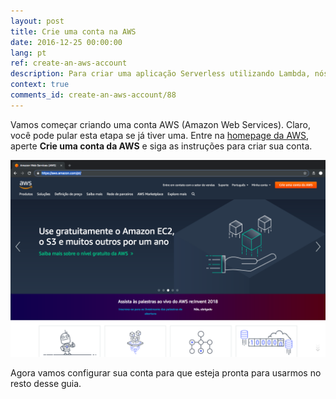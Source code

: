 ```yaml
---
layout: post
title: Crie uma conta na AWS
date: 2016-12-25 00:00:00
lang: pt
ref: create-an-aws-account
description: Para criar uma aplicação Serverless utilizando Lambda, nós precisaremos criar uma conta na AWS (Amazon Web Services) primeiro.
context: true
comments_id: create-an-aws-account/88
---
```


Vamos começar criando uma conta AWS (Amazon Web Services). Claro, você pode pular esta etapa se já tiver uma. Entre na [homepage da AWS](https://aws.amazon.com/pt/), aperte **Crie uma conta da AWS** e siga as instruções para criar sua conta.

![Screenshot de crie uma conta na AWS](/assets/pt/criar-conta-aws.png)

Agora vamos configurar sua conta para que esteja pronta para usarmos no resto desse guia.
